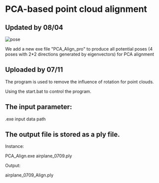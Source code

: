 # PCA-based point cloud alignment

## Updated by 08/04

![pose](https://user-images.githubusercontent.com/65271555/182795971-16e595a9-65d2-4f2e-95a3-ba8a6c9de135.jpg)

We add a new exe file "PCA_Align_pro" to produce all potential poses (4 poses with 2*2 directions generated by eigenvectors) for PCA alignment

## Uploaded by 07/11

The program is used to remove the influence of rotation for point clouds.

Using the start.bat to control the program.

## The input parameter:

.exe input data path

## The output file is stored as a ply file.

Instance:

PCA_Align.exe airplane_0709.ply

Output:

airplane_0709_Align.ply
